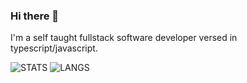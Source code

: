 ### Hi there 👋

I'm a self taught fullstack software developer versed in typescript/javascript.

![STATS](https://github-readme-stats.vercel.app/api?username=mkvlrn&show_icons=true)
![LANGS](https://github-readme-stats.vercel.app/api/top-langs/?username=mkvlrn&theme=blue-green)
